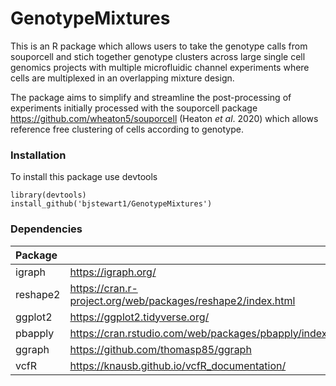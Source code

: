 # GenotypeMixtures
This is an R package which allows users to take the genotype calls from souporcell and stich together genotype clusters across large single cell genomics projects with multiple microfluidic channel experiments where cells are multiplexed in an overlapping mixture design. 

The package aims to simplify and streamline the post-processing of experiments initially processed with the souporcell package https://github.com/wheaton5/souporcell (Heaton _et al_. 2020) which allows reference free clustering of cells according to genotype.

### Installation
To install this package use devtools
```
library(devtools)
install_github('bjstewart1/GenotypeMixtures')
```

### Dependencies
| Package |  |
| :--- | --- |
| igraph      | https://igraph.org/ |
| reshape2   | https://cran.r-project.org/web/packages/reshape2/index.html|
| ggplot2   | https://ggplot2.tidyverse.org/   |
| pbapply   | https://cran.rstudio.com/web/packages/pbapply/index.html        |
| ggraph   | https://github.com/thomasp85/ggraph        |
| vcfR   | https://knausb.github.io/vcfR_documentation/        |
